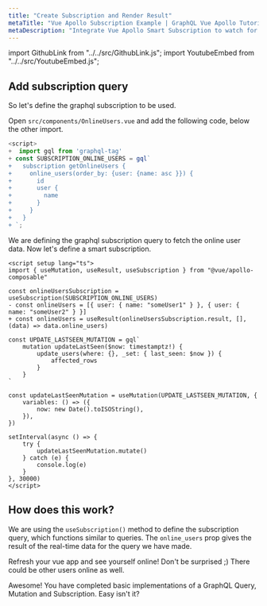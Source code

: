```yaml
---
title: "Create Subscription and Render Result"
metaTitle: "Vue Apollo Subscription Example | GraphQL Vue Apollo Tutorial"
metaDescription: "Integrate Vue Apollo Smart Subscription to watch for changes in real-time data. We use GraphQL subscriptions as an example to get live data in the Vue app"
---
```


import GithubLink from "../../src/GithubLink.js";
import YoutubeEmbed from "../../src/YoutubeEmbed.js";

<YoutubeEmbed link="https://www.youtube.com/embed/E5Is7bshZXM" />

## Add subscription query

So let's define the graphql subscription to be used.

Open `src/components/OnlineUsers.vue` and add the following code, below the other import.

<GithubLink link="https://github.com/hasura/learn-graphql/blob/master/tutorials/frontend/vue3-apollo/app-final/src/components/OnlineUsers.vue" text="src/components/OnlineUsers.vue" />

```javascript
<script>
+  import gql from 'graphql-tag'
+ const SUBSCRIPTION_ONLINE_USERS = gql`
+   subscription getOnlineUsers {
+     online_users(order_by: {user: {name: asc }}) {
+       id
+       user {
+         name
+       }
+     }
+   }
+ `;
```

We are defining the graphql subscription query to fetch the online user data. Now let's define a smart subscription.

```vue
<script setup lang="ts">
import { useMutation, useResult, useSubscription } from "@vue/apollo-composable"

const onlineUsersSubscription = useSubscription(SUBSCRIPTION_ONLINE_USERS)
- const onlineUsers = [{ user: { name: "someUser1" } }, { user: { name: "someUser2" } }]
+ const onlineUsers = useResult(onlineUsersSubscription.result, [], (data) => data.online_users)

const UPDATE_LASTSEEN_MUTATION = gql`
    mutation updateLastSeen($now: timestamptz!) {
        update_users(where: {}, _set: { last_seen: $now }) {
            affected_rows
        }
    }
`

const updateLastSeenMutation = useMutation(UPDATE_LASTSEEN_MUTATION, {
    variables: () => ({
        now: new Date().toISOString(),
    }),
})

setInterval(async () => {
    try {
        updateLastSeenMutation.mutate()
    } catch (e) {
        console.log(e)
    }
}, 30000)
</script>
```

How does this work?
-------------------

We are using the `useSubscription()` method to define the subscription query, which functions similar to queries. The `online_users` prop gives the result of the real-time data for the query we have made.

Refresh your vue app and see yourself online! Don't be surprised ;) There could be other users online as well.

Awesome! You have completed basic implementations of a GraphQL Query, Mutation and Subscription. Easy isn't it?
